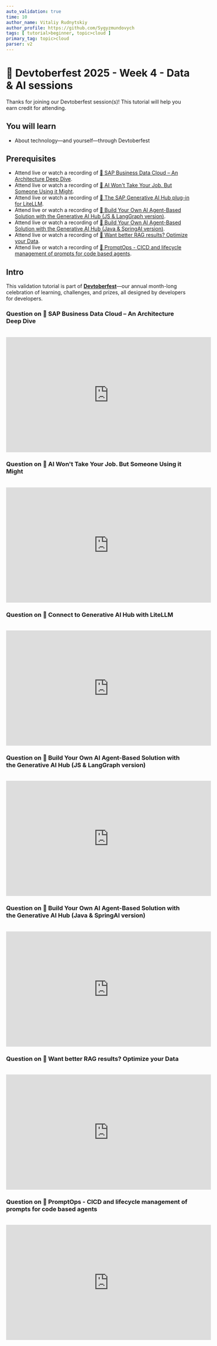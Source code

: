```yaml
---
auto_validation: true
time: 10
author_name: Vitaliy Rudnytskiy
author_profile: https://github.com/Sygyzmundovych
tags: [ tutorial>beginner, topic>cloud ]
primary_tag: topic>cloud
parser: v2
---
```

  
# 🔵 Devtoberfest 2025 - Week 4 - Data & AI sessions

<!-- description --> Thanks for joining our Devtoberfest session(s)! This tutorial will help you earn credit for attending.

## You will learn

- About technology—and yourself—through Devtoberfest

## Prerequisites

- Attend live or watch a recording of [🔵 SAP Business Data Cloud – An Architecture Deep Dive](https://community.sap.com/t5/devtoberfest/sap-business-data-cloud-an-architecture-deep-dive/ev-p/14214642).
- Attend live or watch a recording of [🔵 AI Won't Take Your Job. But Someone Using it Might](https://community.sap.com/t5/devtoberfest/ai-won-t-take-your-job-but-someone-using-it-might/ev-p/14207268).
- Attend live or watch a recording of [🔵 The SAP Generative AI Hub plug-in for LiteLLM](https://community.sap.com/t5/devtoberfest/the-sap-generative-ai-hub-plug-in-for-litellm/ev-p/14217011).
- Attend live or watch a recording of [🔵 Build Your Own AI Agent-Based Solution with the Generative AI Hub (JS & LangGraph version)](https://community.sap.com/t5/devtoberfest/build-your-own-ai-agent-based-solution-with-the-generative-ai-hub-js-amp/ev-p/14219946).
- Attend live or watch a recording of [🔵 Build Your Own AI Agent-Based Solution with the Generative AI Hub (Java & SpringAI version)](https://community.sap.com/t5/devtoberfest/build-your-own-ai-agent-based-solution-with-the-generative-ai-hub-java-amp/ev-p/14219968).
- Attend live or watch a recording of [🔵 Want better RAG results? Optimize your Data](https://community.sap.com/t5/devtoberfest/want-better-rag-results-optimize-your-data/ev-p/14217033).
- Attend live or watch a recording of [🔵 PromptOps - CICD and lifecycle management of prompts for code based agents](https://community.sap.com/t5/devtoberfest/promptops-cicd-and-lifecycle-management-of-prompts-for-code-based-agents/ev-p/14242147).

## Intro

This validation tutorial is part of **[Devtoberfest](https://community.sap.com/t5/devtoberfest/gh-p/Devtoberfest)**—our annual month-long celebration of learning, challenges, and prizes, all designed by developers for developers.

### Question on 🔵 SAP Business Data Cloud – An Architecture Deep Dive

<div>&nbsp;</div><iframe width="560" height="315" src="https://www.youtube.com/embed/X6TzLgtNjDI" frameborder="0" allowfullscreen></iframe>

### Question on 🔵 AI Won't Take Your Job. But Someone Using it Might

<div>&nbsp;</div><iframe width="560" height="315" src="https://www.youtube.com/embed/16UFIuNYVo0" frameborder="0" allowfullscreen></iframe> 

### Question on 🔵 Connect to Generative AI Hub with LiteLLM

<div>&nbsp;</div><iframe width="560" height="315" src="https://www.youtube.com/embed/UZz6Eh2XOog" frameborder="0" allowfullscreen></iframe> 

### Question on 🔵 Build Your Own AI Agent-Based Solution with the Generative AI Hub (JS & LangGraph version)

<div>&nbsp;</div><iframe width="560" height="315" src="https://www.youtube.com/embed/1W4_ZWHLhYo" frameborder="0" allowfullscreen></iframe> 

### Question on 🔵 Build Your Own AI Agent-Based Solution with the Generative AI Hub (Java & SpringAI version)

<div>&nbsp;</div><iframe width="560" height="315" src="https://www.youtube.com/embed/DRQfo5X6MOc" frameborder="0" allowfullscreen></iframe> 

### Question on 🔵 Want better RAG results? Optimize your Data

<div>&nbsp;</div><iframe width="560" height="315" src="https://www.youtube.com/embed/0r-h-3YMRj4" frameborder="0" allowfullscreen></iframe> 

### Question on 🔵 PromptOps - CICD and lifecycle management of prompts for code based agents

<div>&nbsp;</div><iframe width="560" height="315" src="https://www.youtube.com/embed/4gPydCXtjbc" frameborder="0" allowfullscreen></iframe> 
